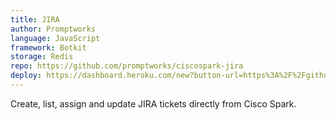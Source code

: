```yaml
---
title: JIRA
author: Promptworks
language: JavaScript
framework: Botkit
storage: Redis
repo: https://github.com/promptworks/ciscospark-jira
deploy: https://dashboard.heroku.com/new?button-url=https%3A%2F%2Fgithub.com%2Fpromptworks%2Fciscospark-jira&template=https%3A%2F%2Fgithub.com%2Fpromptworks%2Fciscospark-jira
---
```


Create, list, assign and update JIRA tickets directly from Cisco Spark.

